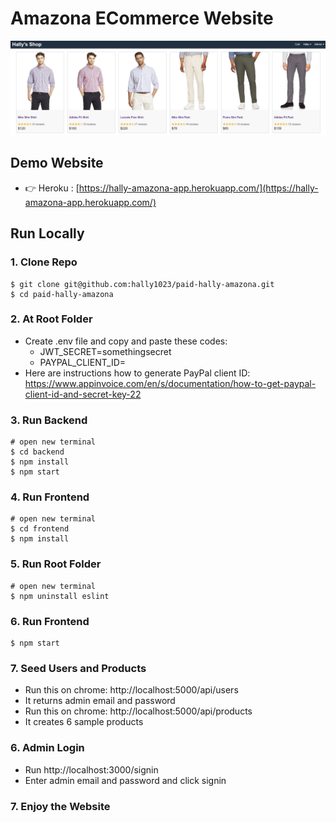 # Amazona ECommerce Website
![hally-amazona](/template/images/hally-amazona.jpg)

## Demo Website

- 👉 Heroku : [https://hally-amazona-app.herokuapp.com/](https://hally-amazona-app.herokuapp.com/)

## Run Locally

### 1. Clone Repo

```
$ git clone git@github.com:hally1023/paid-hally-amazona.git
$ cd paid-hally-amazona
```

### 2. At Root Folder

- Create .env file and copy and paste these codes:
  - JWT_SECRET=somethingsecret
  - PAYPAL_CLIENT_ID=<insert your paypal client id here>
- Here are instructions how to generate PayPal client ID: https://www.appinvoice.com/en/s/documentation/how-to-get-paypal-client-id-and-secret-key-22

### 3. Run Backend

```
# open new terminal
$ cd backend
$ npm install
$ npm start
```

### 4. Run Frontend

```
# open new terminal
$ cd frontend
$ npm install
```

### 5. Run Root Folder

```
# open new terminal
$ npm uninstall eslint
```

### 6. Run Frontend

```
$ npm start
```

### 7. Seed Users and Products

- Run this on chrome: http://localhost:5000/api/users
- It returns admin email and password
- Run this on chrome: http://localhost:5000/api/products
- It creates 6 sample products

### 6. Admin Login

- Run http://localhost:3000/signin
- Enter admin email and password and click signin

### 7. Enjoy the Website
